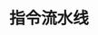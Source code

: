 ---
title: 指令流水线
tags: 计算机体系结构 学习笔记
permalink: /notes/ca/第九章指令流水线
aside:
    toc: ture
sidebar:
    nav: notes
---